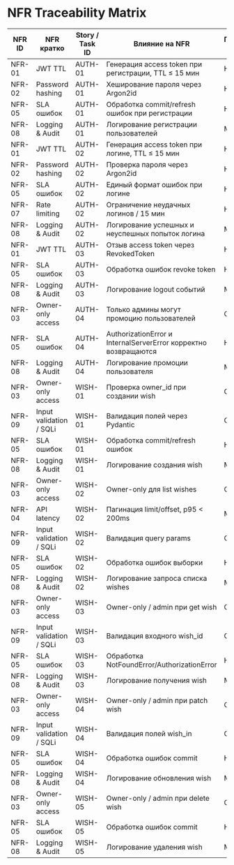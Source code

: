 # NFR Traceability Matrix

| NFR ID | NFR кратко | Story / Task ID | Влияние на NFR | Приоритет NFR | Релизное окно |
|--------|------------|----------------|----------------|---------------|----------|
| NFR-01 | JWT TTL | AUTH-01 | Генерация access token при регистрации, TTL ≤ 15 мин | High | Sprint 1 |
| NFR-02 | Password hashing | AUTH-01 | Хеширование пароля через Argon2id | High | Sprint 1 |
| NFR-05 | SLA ошибок | AUTH-01 | Обработка commit/refresh ошибок при регистрации | High | Sprint 1 |
| NFR-08 | Logging & Audit | AUTH-01 | Логирование регистрации пользователей | Medium | Sprint 1 |
| NFR-01 | JWT TTL | AUTH-02 | Генерация access token при логине, TTL ≤ 15 мин | High | Sprint 1 |
| NFR-02 | Password hashing | AUTH-02 | Проверка пароля через Argon2id | High | Sprint 1 |
| NFR-05 | SLA ошибок | AUTH-02 | Единый формат ошибок при логине | High | Sprint 1 |
| NFR-07 | Rate limiting | AUTH-02 | Ограничение неудачных логинов / 15 мин | High | Sprint 1 |
| NFR-08 | Logging & Audit | AUTH-02 | Логирование успешных и неуспешных попыток логина | Medium | Sprint 1 |
| NFR-01 | JWT TTL | AUTH-03 | Отзыв access token через RevokedToken | High | Sprint 1 |
| NFR-05 | SLA ошибок | AUTH-03 | Обработка ошибок revoke token | High | Sprint 1 |
| NFR-08 | Logging & Audit | AUTH-03 | Логирование logout событий | Medium | Sprint 1 |
| NFR-03 | Owner-only access | AUTH-04 | Только админы могут промоцию пользователей | Critical | Sprint 1 |
| NFR-05 | SLA ошибок | AUTH-04 | AuthorizationError и InternalServerError корректно возвращаются | High | Sprint 1 |
| NFR-08 | Logging & Audit | AUTH-04 | Логирование промоции пользователя | Medium | Sprint 1 |
| NFR-03 | Owner-only access | WISH-01 | Проверка owner_id при создании wish | Critical | Sprint 1 |
| NFR-09 | Input validation / SQLi | WISH-01 | Валидация полей через Pydantic | Critical | Sprint 1 |
| NFR-05 | SLA ошибок | WISH-01 | Обработка commit/refresh ошибок | High | Sprint 1 |
| NFR-08 | Logging & Audit | WISH-01 | Логирование создания wish | Medium | Sprint 1 |
| NFR-03 | Owner-only access | WISH-02 | Owner-only для list wishes | Critical | Sprint 1 |
| NFR-04 | API latency | WISH-02 | Пагинация limit/offset, p95 < 200ms | Medium | Sprint 1 |
| NFR-09 | Input validation / SQLi | WISH-02 | Валидация query params | Critical | Sprint 1 |
| NFR-05 | SLA ошибок | WISH-02 | Обработка ошибок выборки | High | Sprint 1 |
| NFR-08 | Logging & Audit | WISH-02 | Логирование запроса списка wishes | Medium | Sprint 1 |
| NFR-03 | Owner-only access | WISH-03 | Owner-only / admin при get wish | Critical | Sprint 1 |
| NFR-09 | Input validation / SQLi | WISH-03 | Валидация входного wish_id | Critical | Sprint 1 |
| NFR-05 | SLA ошибок | WISH-03 | Обработка NotFoundError/AuthorizationError | High | Sprint 1 |
| NFR-08 | Logging & Audit | WISH-03 | Логирование получения wish | Medium | Sprint 1 |
| NFR-03 | Owner-only access | WISH-04 | Owner-only / admin при patch wish | Critical | Sprint 1 |
| NFR-09 | Input validation / SQLi | WISH-04 | Валидация полей wish_in | Critical | Sprint 1 |
| NFR-05 | SLA ошибок | WISH-04 | Обработка ошибок commit | High | Sprint 1 |
| NFR-08 | Logging & Audit | WISH-04 | Логирование обновления wish | Medium | Sprint 1 |
| NFR-03 | Owner-only access | WISH-05 | Owner-only / admin при delete wish | Critical | Sprint 1 |
| NFR-05 | SLA ошибок | WISH-05 | Обработка ошибок commit | High | Sprint 1 |
| NFR-08 | Logging & Audit | WISH-05 | Логирование удаления wish | Medium | Sprint 1 |
